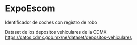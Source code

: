 # ExpoEscom
Identificador de coches con registro de robo

Dataset de los depositos vehiculares de la CDMX
https://datos.cdmx.gob.mx/ne/dataset/depositos-vehiculares
